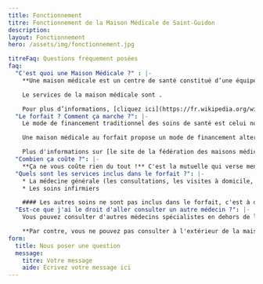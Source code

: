 ```yaml
---
title: Fonctionnement
titre: Fonctionnement de la Maison Médicale de Saint-Guidon
description:
layout: Fonctionnement
hero: /assets/img/fonctionnement.jpg

titreFaq: Questions fréquement posées
faq:
  "C'est quoi une Maison Médicale ?" : |-
    **Une maison médicale est un centre de santé constitué d’une équipe pluridisciplinaire** qui vise à apporter au patient un suivi complet à long terme. Ceci en mettant à sa disponibilité les différents services dont il a besoin habituellement en terme de soins de santé.

    Le services de la maison médicale sont .

    Pour plus d’informations, [cliquez ici](https://fr.wikipedia.org/wiki/Maison_médicale).
  "Le forfait ? Comment ça marche ?": |-
    Le mode de financement traditionnel des soins de santé est celui nommé à l'acte. Ce système consiste à payer le prestataire de soins pour ensuite se faire rembourser une partie de ce montant par la mutuelle.

    Une maison médicale au forfait propose un mode de financement alternatif. **Les patients ne payent plus les soins couverts par le forfait**, c'est la mutuelle qui verse mensuellement une somme forfaitaire fixe à la maison médicale pour couvrir les soins de santé.

    Plus d'informations sur [le site de la fédération des maisons médicales](http://www.maisonmedicale.org/Les-maisons-medicales-au-forfait.html)
  "Combien ça coûte ?": |-
    **Ça ne vous coûte rien du tout !** C'est la mutuelle qui verse mensuellement une somme forfaitaire fixe à la maison médicale pour vos soins.
  "Quels sont les services inclus dans le forfait ?": |-
    * La médecine générale (les consultations, les visites à domicile, les actes sont payés par la mutuelle)
    * Les soins infirmiers

    #### Les autres soins ne sont pas inclus dans le forfait, c'est à dire les consultations des spécialistes
  "Est-ce que j'ai le droit d'aller consulter un autre médecin ?": |-
    Vous pouvez consulter d'autres médecins spécialistes en dehors de la Maison Médicale et vous serez remboursés d'une manière normale.

    **Par contre, vous ne pouvez pas consulter à l'extérieur de la maison médicale pour ce qui est inclus dans le forfait.** C'est à dire: La médecine générale et les soins infirmiers.
form:
  title: Nous poser une question
  message:
    titre: Votre message
    aide: Écrivez votre message ici
---
```


